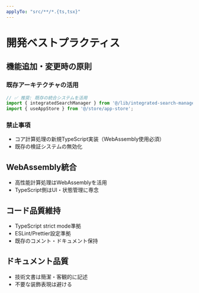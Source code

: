 ```yaml
---
applyTo: "src/**/*.{ts,tsx}"
---
```


# 開発ベストプラクティス

## 機能追加・変更時の原則

### 既存アーキテクチャの活用
```typescript
// ✅ 推奨: 既存の統合システムを活用
import { integratedSearchManager } from '@/lib/integrated-search-manager';
import { useAppStore } from '@/store/app-store';
```

### 禁止事項
- コア計算処理の新規TypeScript実装（WebAssembly使用必須）
- 既存の検証システムの無効化

## WebAssembly統合
- 高性能計算処理はWebAssemblyを活用
- TypeScript側はUI・状態管理に専念

## コード品質維持
- TypeScript strict mode準拠
- ESLint/Prettier設定準拠
- 既存のコメント・ドキュメント保持

## ドキュメント品質
- 技術文書は簡潔・客観的に記述
- 不要な装飾表現は避ける
